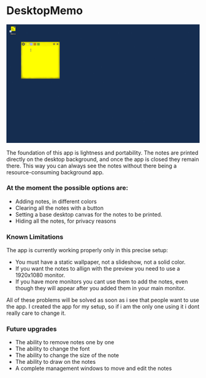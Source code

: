 # DesktopMemo

![enter image description here](https://github.com/chococlat/DesktopMemo/blob/main/demo.gif)

The foundation of this app is lightness and portability. The notes are printed directly on the desktop background, and once the app is closed they remain there. This way you can always see the notes without there being a resource-consuming background app.

### At the moment the possible options are:

- Adding notes, in different colors
- Clearing all the notes with a button
- Setting a base desktop canvas for the notes to be printed.
- Hiding all the notes, for privacy reasons

### Known Limitations

The app is currently working properly only in this precise setup:

- You must have a static wallpaper, not a slideshow, not a solid color.
- If you want the notes to allign with the preview you need to use a 1920x1080 monitor.
- If you have more monitors you cant use them to add the notes, even though they will appear after you added them in your main monitor.

All of these problems will be solved as soon as i see that people want to use the app. I created the app for my setup, so if i am the only one using it i dont really care to change it.

### Future upgrades

- The ability to remove notes one by one
- The ability to change the font
- The ability to change the size of the note
- The ability to draw on the notes
- A complete management windows to move and edit the notes


